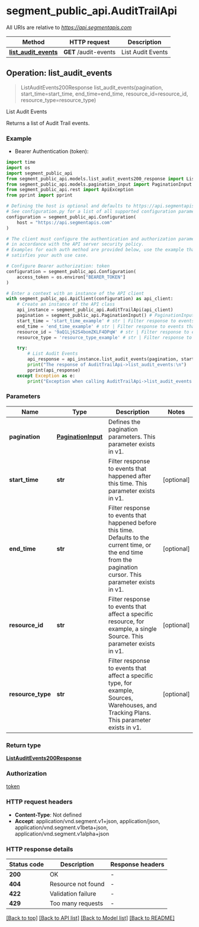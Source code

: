# segment_public_api.AuditTrailApi

All URIs are relative to *https://api.segmentapis.com*

Method | HTTP request | Description
------------- | ------------- | -------------
[**list_audit_events**](AuditTrailApi.md#list_audit_events) | **GET** /audit-events | List Audit Events



## Operation: list_audit_events

> ListAuditEvents200Response list_audit_events(pagination, start_time=start_time, end_time=end_time, resource_id=resource_id, resource_type=resource_type)

List Audit Events

Returns a list of Audit Trail events.

### Example

* Bearer Authentication (token):
```python
import time
import os
import segment_public_api
from segment_public_api.models.list_audit_events200_response import ListAuditEvents200Response
from segment_public_api.models.pagination_input import PaginationInput
from segment_public_api.rest import ApiException
from pprint import pprint

# Defining the host is optional and defaults to https://api.segmentapis.com
# See configuration.py for a list of all supported configuration parameters.
configuration = segment_public_api.Configuration(
    host = "https://api.segmentapis.com"
)

# The client must configure the authentication and authorization parameters
# in accordance with the API server security policy.
# Examples for each auth method are provided below, use the example that
# satisfies your auth use case.

# Configure Bearer authorization: token
configuration = segment_public_api.Configuration(
    access_token = os.environ["BEARER_TOKEN"]
)

# Enter a context with an instance of the API client
with segment_public_api.ApiClient(configuration) as api_client:
    # Create an instance of the API class
    api_instance = segment_public_api.AuditTrailApi(api_client)
    pagination = segment_public_api.PaginationInput() # PaginationInput | Defines the pagination parameters.  This parameter exists in v1.
    start_time = 'start_time_example' # str | Filter response to events that happened after this time.  This parameter exists in v1. (optional)
    end_time = 'end_time_example' # str | Filter response to events that happened before this time. Defaults to the current time, or the end time from the pagination cursor.  This parameter exists in v1. (optional)
    resource_id = '9aQ1Lj62S4bomZKLF4DPqW' # str | Filter response to events that affect a specific resource, for example, a single Source.  This parameter exists in v1. (optional)
    resource_type = 'resource_type_example' # str | Filter response to events that affect a specific type, for example, Sources, Warehouses, and Tracking Plans.  This parameter exists in v1. (optional)

    try:
        # List Audit Events
        api_response = api_instance.list_audit_events(pagination, start_time=start_time, end_time=end_time, resource_id=resource_id, resource_type=resource_type)
        print("The response of AuditTrailApi->list_audit_events:\n")
        pprint(api_response)
    except Exception as e:
        print("Exception when calling AuditTrailApi->list_audit_events: %s\n" % e)
```



### Parameters

Name | Type | Description  | Notes
------------- | ------------- | ------------- | -------------
 **pagination** | [**PaginationInput**](.md)| Defines the pagination parameters.  This parameter exists in v1. | 
 **start_time** | **str**| Filter response to events that happened after this time.  This parameter exists in v1. | [optional] 
 **end_time** | **str**| Filter response to events that happened before this time. Defaults to the current time, or the end time from the pagination cursor.  This parameter exists in v1. | [optional] 
 **resource_id** | **str**| Filter response to events that affect a specific resource, for example, a single Source.  This parameter exists in v1. | [optional] 
 **resource_type** | **str**| Filter response to events that affect a specific type, for example, Sources, Warehouses, and Tracking Plans.  This parameter exists in v1. | [optional] 

### Return type

[**ListAuditEvents200Response**](ListAuditEvents200Response.md)

### Authorization

[token](../README.md#token)

### HTTP request headers

 - **Content-Type**: Not defined
 - **Accept**: application/vnd.segment.v1+json, application/json, application/vnd.segment.v1beta+json, application/vnd.segment.v1alpha+json

### HTTP response details
| Status code | Description | Response headers |
|-------------|-------------|------------------|
**200** | OK |  -  |
**404** | Resource not found |  -  |
**422** | Validation failure |  -  |
**429** | Too many requests |  -  |

[[Back to top]](#) [[Back to API list]](../README.md#documentation-for-api-endpoints) [[Back to Model list]](../README.md#documentation-for-models) [[Back to README]](../README.md)

